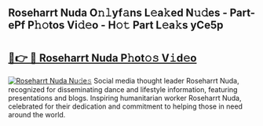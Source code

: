 ## Roseharrt Nuda O𝚗𝚕yf𝚊ns L𝚎a𝚔ed N𝚞𝚍es - Part-ePf P𝚑𝚘tos Vi𝚍𝚎o - H𝚘𝚝 Part L𝚎a𝚔s yCe5p

# <h2><a href="http://kfbzqls.oniu.top/?m=Roseharrt+Nuda">🔗👉 🔴 Roseharrt Nuda P𝚑ot𝚘𝚜 V𝚒d𝚎o</a></h2>

[![Roseharrt Nuda Nu𝚍e𝚜](https://i.imgur.com/0qMVB7G.gif)](http://kfbzqls.oniu.top/?m=Roseharrt+Nuda)
Social media thought leader Roseharrt Nuda, recognized for disseminating dance and lifestyle information, featuring presentations and blogs. Inspiring humanitarian worker Roseharrt Nuda, celebrated for their dedication and commitment to helping those in need around the world.  
